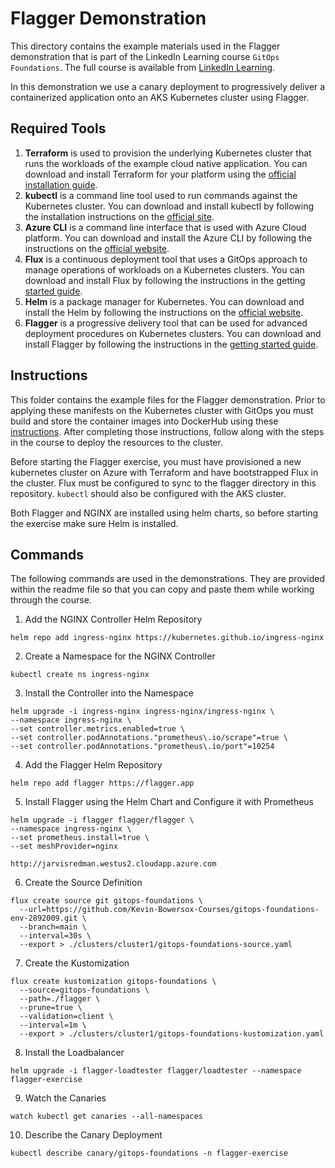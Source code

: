 # Flagger Demonstration
This directory contains the example materials used in the Flagger demonstration that is part of the LinkedIn Learning course `GitOps Foundations`. The full course is available from [LinkedIn Learning][lil-course-url].

In this demonstration we use a canary deployment to progressively deliver a containerized application onto an AKS Kubernetes cluster using Flagger.

## Required Tools
1.  **Terraform** is used to provision the underlying Kubernetes cluster that runs the workloads of the example cloud native application.  You can download and install Terraform for your platform using the [official installation guide][terraform-install].
2.  **kubectl** is a command line tool used to run commands against the Kubernetes cluster.  You can download and install kubectl by following the installation instructions on the [official site][kube-site].
3.  **Azure CLI** is a command line interface that is used with Azure Cloud platform.  You can download and install the Azure CLI by following the instructions on the [official website][azurecli-start].
4.   **Flux** is a continuous deployment tool that uses a GitOps approach to manage operations of workloads on a Kubernetes clusters.  You can download and install Flux by following the instructions in the getting [started guide][flux-start].
5.  **Helm** is a package manager for Kubernetes.  You can download and install the Helm by following the instructions on the [official website][helm-start].
5.   **Flagger** is a progressive delivery tool that can be used for advanced deployment procedures on Kubernetes clusters.  You can download and install Flagger by following the instructions in the [getting started guide][flagger-start].

## Instructions
This folder contains the example files for the Flagger demonstration.  Prior to applying these manifests on the Kubernetes cluster with GitOps you must build and store the container images into DockerHub using these [instructions][setup-instructions].  After completing those instructions, follow along with the steps in the course to deploy the resources to the cluster.

Before starting the Flagger exercise, you must have provisioned a new kubernetes cluster on Azure with Terraform and have bootstrapped Flux in the cluster.  Flux must be configured to sync to the flagger directory in this repository.  `kubectl` should also be configured with the AKS cluster.

Both Flagger and NGINX are installed using helm charts, so before starting the exercise make sure Helm is installed.

## Commands
The following commands are used in the demonstrations.  They are provided within the readme file so that you can copy and paste them while working through the course.

1. Add the NGINX Controller Helm Repository
```
helm repo add ingress-nginx https://kubernetes.github.io/ingress-nginx
```

2. Create a Namespace for the NGINX Controller
```
kubectl create ns ingress-nginx
```

3. Install the Controller into the Namespace
```
helm upgrade -i ingress-nginx ingress-nginx/ingress-nginx \
--namespace ingress-nginx \
--set controller.metrics.enabled=true \
--set controller.podAnnotations."prometheus\.io/scrape"=true \
--set controller.podAnnotations."prometheus\.io/port"=10254

```

4.  Add the Flagger Helm Repository
```
helm repo add flagger https://flagger.app
```

5.  Install Flagger using the Helm Chart and Configure it with Prometheus 
```
helm upgrade -i flagger flagger/flagger \
--namespace ingress-nginx \
--set prometheus.install=true \
--set meshProvider=nginx
```

```
http://jarvisredman.westus2.cloudapp.azure.com
```
6.  Create the Source Definition
```
flux create source git gitops-foundations \
  --url=https://github.com/Kevin-Bowersox-Courses/gitops-foundations-env-2892009.git \
  --branch=main \
  --interval=30s \
  --export > ./clusters/cluster1/gitops-foundations-source.yaml
```

7.  Create the Kustomization
```
flux create kustomization gitops-foundations \
  --source=gitops-foundations \
  --path=./flagger \
  --prune=true \
  --validation=client \
  --interval=1m \
  --export > ./clusters/cluster1/gitops-foundations-kustomization.yaml
```

8.  Install the Loadbalancer
```
helm upgrade -i flagger-loadtester flagger/loadtester --namespace flagger-exercise
```

9.  Watch the Canaries
```
watch kubectl get canaries --all-namespaces
```

10.  Describe the Canary Deployment
```
kubectl describe canary/gitops-foundations -n flagger-exercise
```


[0]: # (Replace these placeholder URLs with actual course URLs)

[lil-course-url]: https://www.linkedin.com/learning/
[lil-thumbnail-url]: http://
[k3d-start]: https://k3d.io/#installation
[docker-install]: https://docs.docker.com/engine/install/
[kube-site]: https://kubernetes.io/docs/tasks/tools/
[azurecli-start]: https://docs.microsoft.com/en-us/cli/azure/install-azure-cli
[setup-instructions]: https://github.com/LinkedInLearning/gitops-foundations-env-2892009#installing
[flux-start]: https://fluxcd.io/docs/get-started/
[flagger-start]: https://docs.flagger.app/
[terraform-install]: https://learn.hashicorp.com/tutorials/terraform/install-cli?in=terraform/azure-get-started
[helm-start]: https://helm.sh/docs/intro/install/


